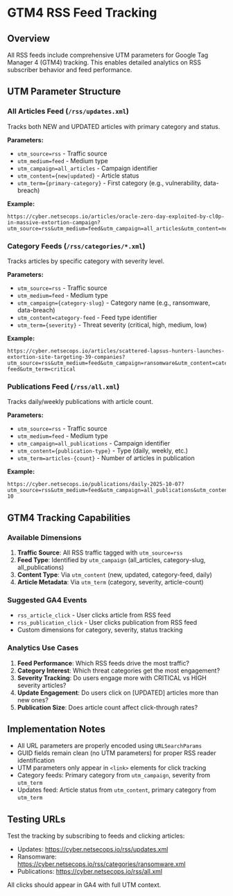 # GTM4 RSS Feed Tracking

## Overview
All RSS feeds include comprehensive UTM parameters for Google Tag Manager 4 (GTM4) tracking. This enables detailed analytics on RSS subscriber behavior and feed performance.

## UTM Parameter Structure

### All Articles Feed (`/rss/updates.xml`)
Tracks both NEW and UPDATED articles with primary category and status.

**Parameters:**
- `utm_source=rss` - Traffic source
- `utm_medium=feed` - Medium type
- `utm_campaign=all_articles` - Campaign identifier
- `utm_content={new|updated}` - Article status
- `utm_term={primary-category}` - First category (e.g., vulnerability, data-breach)

**Example:**
```
https://cyber.netsecops.io/articles/oracle-zero-day-exploited-by-cl0p-in-massive-extortion-campaign?utm_source=rss&utm_medium=feed&utm_campaign=all_articles&utm_content=new&utm_term=vulnerability
```

### Category Feeds (`/rss/categories/*.xml`)
Tracks articles by specific category with severity level.

**Parameters:**
- `utm_source=rss` - Traffic source
- `utm_medium=feed` - Medium type
- `utm_campaign={category-slug}` - Category name (e.g., ransomware, data-breach)
- `utm_content=category-feed` - Feed type identifier
- `utm_term={severity}` - Threat severity (critical, high, medium, low)

**Example:**
```
https://cyber.netsecops.io/articles/scattered-lapsus-hunters-launches-extortion-site-targeting-39-companies?utm_source=rss&utm_medium=feed&utm_campaign=ransomware&utm_content=category-feed&utm_term=critical
```

### Publications Feed (`/rss/all.xml`)
Tracks daily/weekly publications with article count.

**Parameters:**
- `utm_source=rss` - Traffic source
- `utm_medium=feed` - Medium type
- `utm_campaign=all_publications` - Campaign identifier
- `utm_content={publication-type}` - Type (daily, weekly, etc.)
- `utm_term=articles-{count}` - Number of articles in publication

**Example:**
```
https://cyber.netsecops.io/publications/daily-2025-10-07?utm_source=rss&utm_medium=feed&utm_campaign=all_publications&utm_content=daily&utm_term=articles-10
```

## GTM4 Tracking Capabilities

### Available Dimensions
1. **Traffic Source**: All RSS traffic tagged with `utm_source=rss`
2. **Feed Type**: Identified by `utm_campaign` (all_articles, category-slug, all_publications)
3. **Content Type**: Via `utm_content` (new, updated, category-feed, daily)
4. **Article Metadata**: Via `utm_term` (category, severity, article-count)

### Suggested GA4 Events
- `rss_article_click` - User clicks article from RSS feed
- `rss_publication_click` - User clicks publication from RSS feed
- Custom dimensions for category, severity, status tracking

### Analytics Use Cases
1. **Feed Performance**: Which RSS feeds drive the most traffic?
2. **Category Interest**: Which threat categories get the most engagement?
3. **Severity Tracking**: Do users engage more with CRITICAL vs HIGH severity articles?
4. **Update Engagement**: Do users click on [UPDATED] articles more than new ones?
5. **Publication Size**: Does article count affect click-through rates?

## Implementation Notes

- All URL parameters are properly encoded using `URLSearchParams`
- GUID fields remain clean (no UTM parameters) for proper RSS reader identification
- UTM parameters only appear in `<link>` elements for click tracking
- Category feeds: Primary category from `utm_campaign`, severity from `utm_term`
- Updates feed: Article status from `utm_content`, primary category from `utm_term`

## Testing URLs

Test the tracking by subscribing to feeds and clicking articles:
- Updates: https://cyber.netsecops.io/rss/updates.xml
- Ransomware: https://cyber.netsecops.io/rss/categories/ransomware.xml
- Publications: https://cyber.netsecops.io/rss/all.xml

All clicks should appear in GA4 with full UTM context.
